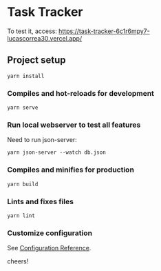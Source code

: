 # Task Tracker

To test it, access: https://task-tracker-6c1r6mpy7-lucascorrea30.vercel.app/


## Project setup
```
yarn install
```

### Compiles and hot-reloads for development
```
yarn serve
```

### Run local webserver to test all features
Need to run json-server:
```
yarn json-server --watch db.json
```

### Compiles and minifies for production
```
yarn build
```

### Lints and fixes files
```
yarn lint
```

### Customize configuration
See [Configuration Reference](https://cli.vuejs.org/config/).


cheers!